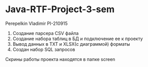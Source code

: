 # Java-RTF-Project-3-sem
Perepelkin Vladimir PI-210915

1. Создание парсера CSV файла
2. Создание набора таблиц в БД и подключение ее к проекту
3. Вывод данных в TXT и XLSX(с диаграммой) форматы
4. Создан набор SQL запросов

Скрины работы проекта находятся в папке screen
